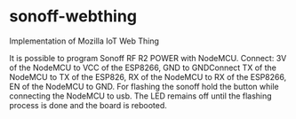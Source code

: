 # sonoff-webthing
Implementation of Mozilla IoT Web Thing

It is possible to program Sonoff RF R2 POWER with NodeMCU.
Connect: 
3V of the NodeMCU to VCC of the ESP8266, 
GND to GNDConnect TX of the NodeMCU to TX of the ESP826, 
RX of the NodeMCU to RX of the ESP8266, 
EN of the NodeMCU to GND. 
For flashing the sonoff hold the button while connecting the NodeMCU to usb. The LED remains off until the flashing process is done and the board is rebooted.
